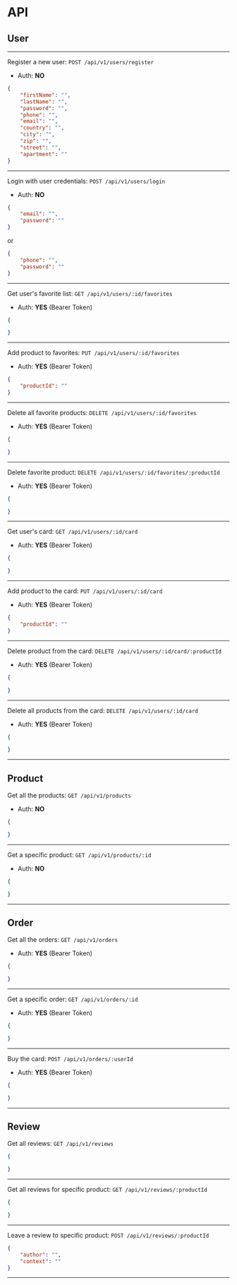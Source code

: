 # API

## User
___
Register a new user: `POST /api/v1/users/register`

- Auth: **NO**
 
```json
{
    "firstName": "",
    "lastName": "",
    "password": "",
    "phone": "",
    "email": "",
    "country": "",
    "city": "",
    "zip": "",
    "street": "",
    "apartment": ""
}
```
___
Login with user credentials: `POST /api/v1/users/login`

- Auth: **NO**
```json
{
    "email": "",
    "password": ""
}
```
or
```json
{
    "phone": "",
    "password": ""
}
```
___
Get user's favorite list: `GET /api/v1/users/:id/favorites`

- Auth: **YES** (Bearer Token)
```json
{

}
```
___
Add product to favorites: `PUT /api/v1/users/:id/favorites`

- Auth: **YES** (Bearer Token)
```json
{
    "productId": ""
}
```
___
Delete all favorite products: `DELETE /api/v1/users/:id/favorites`

- Auth: **YES** (Bearer Token)
```json
{

}
```
___
Delete favorite product: `DELETE /api/v1/users/:id/favorites/:productId`

- Auth: **YES** (Bearer Token)
```json
{

}
```
___
Get user's card: `GET /api/v1/users/:id/card`

- Auth: **YES** (Bearer Token)
```json
{

}
```
___
Add product to the card: `PUT /api/v1/users/:id/card`

- Auth: **YES** (Bearer Token)
```json
{
    "productId": ""
}
```
___
Delete product from the card: `DELETE /api/v1/users/:id/card/:productId`

- Auth: **YES** (Bearer Token)
```json
{

}
```
___
Delete all products from the card: `DELETE /api/v1/users/:id/card`

- Auth: **YES** (Bearer Token)
```json
{

}
```
___
## Product
Get all the products: `GET /api/v1/products`

- Auth: **NO**
```json
{

}
```
___
Get a specific product: `GET /api/v1/products/:id`

- Auth: **NO**
```json
{

}
```
___
## Order
Get all the orders: `GET /api/v1/orders`

- Auth: **YES** (Bearer Token)
```json
{

}
```
___
Get a specific order: `GET /api/v1/orders/:id`

- Auth: **YES** (Bearer Token)
```json
{

}
```
___
Buy the card: `POST /api/v1/orders/:userId`

- Auth: **YES** (Bearer Token)
```json
{

}
```
___
## Review
Get all reviews: `GET /api/v1/reviews`
```json
{

}
```
___
Get all reviews for specific product: `GET /api/v1/reviews/:productId`
```json
{

}
```
___
Leave a review to specific product: `POST /api/v1/reviews/:productId`
```json
{
    "author": "",
    "context": ""
}
```
___